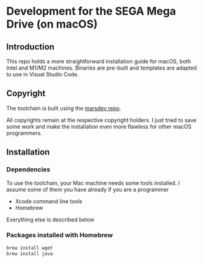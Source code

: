 # Development for the SEGA Mega Drive (on macOS)

## Introduction

This repo holds a more straightforward installation guide for macOS, both Intel and M1/M2 machines.
Binaries are pre-built and templates are adapted to use in Visual Studio Code.


## Copyright

The toolchain is built using the [marsdev repo](https://github.com/andwn/marsdev/tree/master).

All copyrights remain at the respective copyright holders. 
I just tried to save some work and make the installation even more flawless for other macOS programmers.


## Installation

### Dependencies

To use the toolchain, your Mac machine needs some tools installed.
I assume some of them you have already if you are a programmer

- Xcode command line tools
- Homebrew

Everything else is described below

### Packages installed with Homebrew

``` bash
brew install wget
brew install java
```
  
